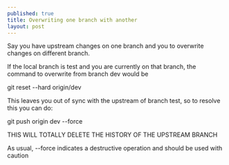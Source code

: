 ```yaml
---
published: true
title: Overwriting one branch with another
layout: post
---
```

Say you have upstream changes on one branch and you to overwrite changes on different branch.

If the local branch is test and you are currently on that branch, the command to overwrite from branch dev would be

git reset --hard origin/dev

This leaves you out of sync with the upstream of branch test, so to resolve this you can do:

git push origin dev --force

THIS WILL TOTALLY DELETE THE HISTORY OF THE UPSTREAM BRANCH

As usual, --force indicates a destructive operation and should be used with caution


